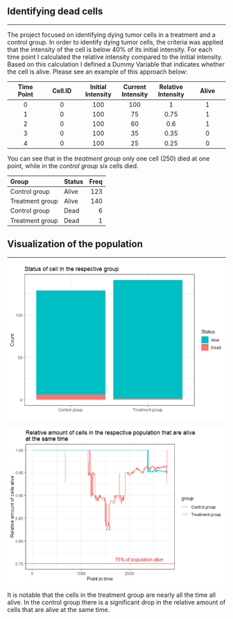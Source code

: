## **Identifying dead cells**

------------------------------------------------------------------------

The project focused on identifying dying tumor cells in a treatment and
a control group. In order to identify dying tumor cells, the criteria
was applied that the intensity of the cell is below 40% of its initial
intensity. For each time point I calculated the relative intensity
compared to the initial intensity. Based on this calculation I defined a
Dummy Variable that indicates whether the cell is alive. Please see an
example of this approach below:

<table style="width:100%;">
<colgroup>
<col style="width: 16%" />
<col style="width: 16%" />
<col style="width: 16%" />
<col style="width: 16%" />
<col style="width: 16%" />
<col style="width: 16%" />
</colgroup>
<thead>
<tr class="header">
<th style="text-align: center;">Time Point</th>
<th style="text-align: center;">Cell.ID</th>
<th style="text-align: center;">Initial Intensity</th>
<th style="text-align: center;">Current Intensity</th>
<th style="text-align: center;">Relative Intensity</th>
<th style="text-align: center;">Alive</th>
</tr>
</thead>
<tbody>
<tr class="odd">
<td style="text-align: center;">0</td>
<td style="text-align: center;">0</td>
<td style="text-align: center;">100</td>
<td style="text-align: center;">100</td>
<td style="text-align: center;">1</td>
<td style="text-align: center;">1</td>
</tr>
<tr class="even">
<td style="text-align: center;">1</td>
<td style="text-align: center;">0</td>
<td style="text-align: center;">100</td>
<td style="text-align: center;">75</td>
<td style="text-align: center;">0.75</td>
<td style="text-align: center;">1</td>
</tr>
<tr class="odd">
<td style="text-align: center;">2</td>
<td style="text-align: center;">0</td>
<td style="text-align: center;">100</td>
<td style="text-align: center;">60</td>
<td style="text-align: center;">0.6</td>
<td style="text-align: center;">1</td>
</tr>
<tr class="even">
<td style="text-align: center;">3</td>
<td style="text-align: center;">0</td>
<td style="text-align: center;">100</td>
<td style="text-align: center;">35</td>
<td style="text-align: center;">0.35</td>
<td style="text-align: center;">0</td>
</tr>
<tr class="odd">
<td style="text-align: center;">4</td>
<td style="text-align: center;">0</td>
<td style="text-align: center;">100</td>
<td style="text-align: center;">25</td>
<td style="text-align: center;">0.25</td>
<td style="text-align: center;">0</td>
</tr>
</tbody>
</table>

You can see that in the *treatment group* only one cell (250) died at
one point, while in the *control group* six cells died.

<table>
<thead>
<tr class="header">
<th style="text-align: left;">Group</th>
<th style="text-align: left;">Status</th>
<th style="text-align: right;">Freq</th>
</tr>
</thead>
<tbody>
<tr class="odd">
<td style="text-align: left;">Control group</td>
<td style="text-align: left;">Alive</td>
<td style="text-align: right;">123</td>
</tr>
<tr class="even">
<td style="text-align: left;">Treatment group</td>
<td style="text-align: left;">Alive</td>
<td style="text-align: right;">140</td>
</tr>
<tr class="odd">
<td style="text-align: left;">Control group</td>
<td style="text-align: left;">Dead</td>
<td style="text-align: right;">6</td>
</tr>
<tr class="even">
<td style="text-align: left;">Treatment group</td>
<td style="text-align: left;">Dead</td>
<td style="text-align: right;">1</td>
</tr>
</tbody>
</table>

## **Visualization of the population**

------------------------------------------------------------------------

![](winterstetter_solution_files/figure-markdown_strict/unnamed-chunk-3-1.png)

![](winterstetter_solution_files/figure-markdown_strict/unnamed-chunk-4-1.png)

It is notable that the cells in the treatment group are nearly all the
time all alive. In the control group there is a significant drop in the
relative amount of cells that are alive at the same time.
